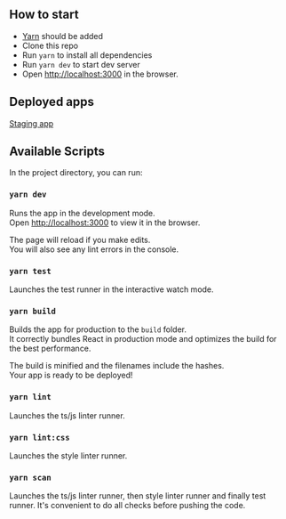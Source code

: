 ## How to start

- [Yarn](https://yarnpkg.com/) should be added
- Clone this repo
- Run `yarn` to install all dependencies
- Run `yarn dev` to start dev server
- Open [http://localhost:3000](http://localhost:3000) in the browser.

## Deployed apps

[Staging app](https://harvest-team-report-spa-stagin.herokuapp.com/)

## Available Scripts

In the project directory, you can run:

### `yarn dev`

Runs the app in the development mode.<br />
Open [http://localhost:3000](http://localhost:3000) to view it in the browser.

The page will reload if you make edits.<br />
You will also see any lint errors in the console.

### `yarn test`

Launches the test runner in the interactive watch mode.

### `yarn build`

Builds the app for production to the `build` folder.<br />
It correctly bundles React in production mode and optimizes the build for the best performance.

The build is minified and the filenames include the hashes.<br />
Your app is ready to be deployed!

### `yarn lint`

Launches the ts/js linter runner.

### `yarn lint:css`

Launches the style linter runner.

### `yarn scan`

Launches the ts/js linter runner, then style linter runner and finally test runner. It's convenient to do all checks before pushing the code.
